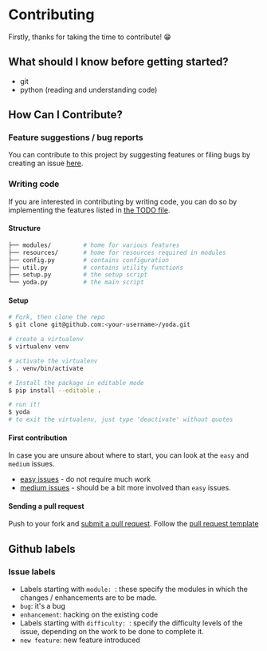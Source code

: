 
# Contributing

Firstly, thanks for taking the time to contribute! :grin:

## What should I know before getting started?
- git
- python (reading and understanding code)

## How Can I Contribute?
### Feature suggestions / bug reports
You can contribute to this project by suggesting features or filing bugs by creating an issue [here](https://github.com/yoda-pa/yoda/issues/new).
### Writing code
If you are interested in contributing by writing code, you can do so by implementing the features listed in [the TODO file](../TODO.md).  
#### Structure
```sh
├── modules/         # home for various features
├── resources/       # home for resources required in modules
├── config.py        # contains configuration
├── util.py          # contains utility functions
├── setup.py         # the setup script
└── yoda.py          # the main script
```
#### Setup
```bash
# Fork, then clone the repo
$ git clone git@github.com:<your-username>/yoda.git

# create a virtualenv
$ virtualenv venv  

# activate the virtualenv
$ . venv/bin/activate

# Install the package in editable mode
$ pip install --editable .

# run it!
$ yoda
# to exit the virtualenv, just type 'deactivate' without quotes
```
#### First contribution
In case you are unsure about where to start, you can look at the `easy` and `medium` issues.
- [easy issues](https://github.com/yoda-pa/yoda/issues?q=is%3Aopen+is%3Aissue+label%3A%22difficulty%3A+easy%22) - do not require much work
- [medium issues](https://github.com/yoda-pa/yoda/issues?q=is%3Aissue+is%3Aopen+label%3A%22difficulty%3A+medium%22) - should be a bit more involved than `easy` issues.

#### Sending a pull request
Push to your fork and [submit a pull request](https://github.com/yoda-pa/yoda/compare/). Follow the [pull request template](https://github.com/yoda-pa/yoda/blob/master/.github/PULL_REQUEST_TEMPLATE.md)  

## Github labels
### Issue labels
- Labels starting with `module: `: these specify the modules in which the changes / enhancements are to be made.
- `bug`: it's a bug
- `enhancement`: hacking on the existing code
- Labels starting with `difficulty: `: specify the difficulty levels of the issue, depending on the work to be done to complete it.
- `new feature`: new feature introduced
